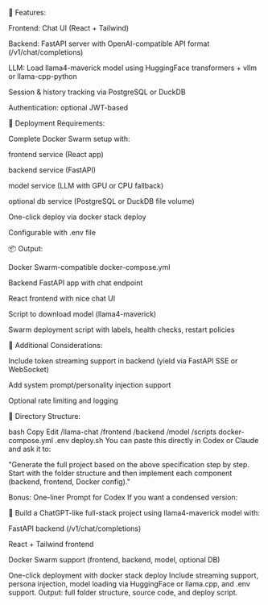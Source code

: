 🧱 Features:

Frontend: Chat UI (React + Tailwind)

Backend: FastAPI server with OpenAI-compatible API format (/v1/chat/completions)

LLM: Load llama4-maverick model using HuggingFace transformers + vllm or llama-cpp-python

Session & history tracking via PostgreSQL or DuckDB

Authentication: optional JWT-based

🚢 Deployment Requirements:

Complete Docker Swarm setup with:

frontend service (React app)

backend service (FastAPI)

model service (LLM with GPU or CPU fallback)

optional db service (PostgreSQL or DuckDB file volume)

One-click deploy via docker stack deploy

Configurable with .env file

📦 Output:

Docker Swarm-compatible docker-compose.yml

Backend FastAPI app with chat endpoint

React frontend with nice chat UI

Script to download model (llama4-maverick)

Swarm deployment script with labels, health checks, restart policies

🧠 Additional Considerations:

Include token streaming support in backend (yield via FastAPI SSE or WebSocket)

Add system prompt/personality injection support

Optional rate limiting and logging

📁 Directory Structure:

bash
Copy
Edit
/llama-chat
  /frontend
  /backend
  /model
  /scripts
  docker-compose.yml
  .env
  deploy.sh
You can paste this directly in Codex or Claude and ask it to:

"Generate the full project based on the above specification step by step. Start with the folder structure and then implement each component (backend, frontend, Docker config)."

Bonus: One-liner Prompt for Codex
If you want a condensed version:

🚀 Build a ChatGPT-like full-stack project using llama4-maverick model with:

FastAPI backend (/v1/chat/completions)

React + Tailwind frontend

Docker Swarm support (frontend, backend, model, optional DB)

One-click deployment with docker stack deploy
Include streaming support, persona injection, model loading via HuggingFace or llama.cpp, and .env support. Output: full folder structure, source code, and deploy script.
